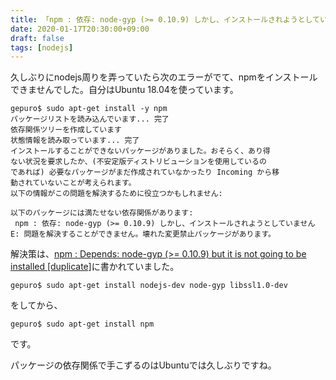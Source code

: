 ```yaml
---
title: 「npm : 依存: node-gyp (>= 0.10.9) しかし、インストールされようとしていません」の解決
date: 2020-01-17T20:30:00+09:00
draft: false
tags: [nodejs]
---
```


久しぶりにnodejs周りを弄っていたら次のエラーがでて、npmをインストールできませんでした。自分はUbuntu 18.04を使っています。

```
gepuro$ sudo apt-get install -y npm
パッケージリストを読み込んでいます... 完了
依存関係ツリーを作成しています                
状態情報を読み取っています... 完了
インストールすることができないパッケージがありました。おそらく、あり得
ない状況を要求したか、(不安定版ディストリビューションを使用しているの
であれば) 必要なパッケージがまだ作成されていなかったり Incoming から移
動されていないことが考えられます。
以下の情報がこの問題を解決するために役立つかもしれません:

以下のパッケージには満たせない依存関係があります:
 npm : 依存: node-gyp (>= 0.10.9) しかし、インストールされようとしていません
E: 問題を解決することができません。壊れた変更禁止パッケージがあります。
```

解決策は、[npm : Depends: node-gyp (>= 0.10.9) but it is not going to be installed [duplicate]](https://askubuntu.com/questions/1088662/npm-depends-node-gyp-0-10-9-but-it-is-not-going-to-be-installed)に書かれていました。

```
gepuro$ sudo apt-get install nodejs-dev node-gyp libssl1.0-dev
```

をしてから、

```
gepuro$ sudo apt-get install npm
```

です。

パッケージの依存関係で手こずるのはUbuntuでは久しぶりですね。

